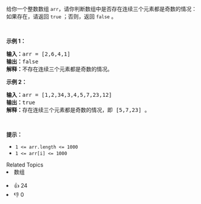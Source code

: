 <p>给你一个整数数组 <code>arr</code>，请你判断数组中是否存在连续三个元素都是奇数的情况：如果存在，请返回 <code>true</code> ；否则，返回 <code>false</code> 。</p>

<p>&nbsp;</p>

<p><strong>示例 1：</strong></p>

<pre><strong>输入：</strong>arr = [2,6,4,1]
<strong>输出：</strong>false
<strong>解释：</strong>不存在连续三个元素都是奇数的情况。
</pre>

<p><strong>示例 2：</strong></p>

<pre><strong>输入：</strong>arr = [1,2,34,3,4,5,7,23,12]
<strong>输出：</strong>true
<strong>解释：</strong>存在连续三个元素都是奇数的情况，即 [5,7,23] 。
</pre>

<p>&nbsp;</p>

<p><strong>提示：</strong></p>

<ul> 
 <li><code>1 &lt;= arr.length &lt;= 1000</code></li> 
 <li><code>1 &lt;= arr[i] &lt;= 1000</code></li> 
</ul>

<div><div>Related Topics</div><div><li>数组</li></div></div><br><div><li>👍 24</li><li>👎 0</li></div>